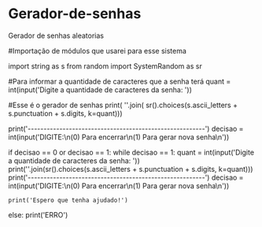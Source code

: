 # Gerador-de-senhas

Gerador de senhas aleatorias 

#Importação de módulos que usarei para esse sistema

import string as s
from random import SystemRandom as sr

#Para informar a quantidade de caracteres que a senha terá
quant = int(input('Digite a quantidade de caracteres da senha: '))

#Esse é o gerador de senhas
print( ''.join( sr().choices(s.ascii_letters + s.punctuation + s.digits, k=quant)))

print('--------------------------------------------------------')
decisao = int(input('DIGITE:\n(0) Para encerrar\n(1) Para gerar nova senha\n'))

if decisao == 0 or decisao == 1:
    while decisao == 1:
        quant = int(input('Digite a quantidade de caracteres da senha: '))
        print(''.join(sr().choices(s.ascii_letters + s.punctuation + s.digits, k=quant)))
        print('--------------------------------------------------------')
        decisao = int(input('DIGITE:\n(0) Para encerrar\n(1) Para gerar nova senha\n'))

    print('Espero que tenha ajudado!')

else:
    print('ERRO')

